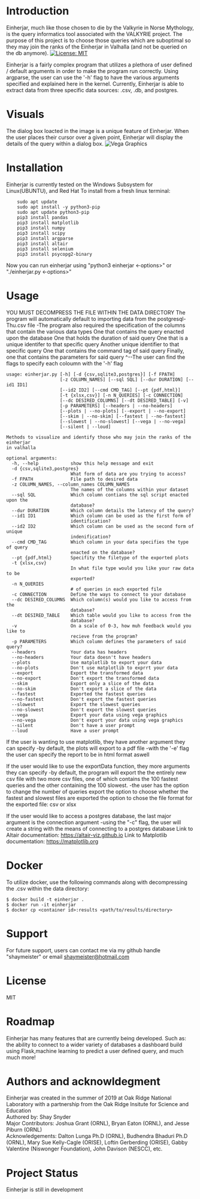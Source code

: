 # Introduction
Einherjar, much like those chosen to die by the Valkyrie in Norse Mythology, is the query informatics tool associated with the VALKYRIE project. The purpose of this 
project is to choose those queries which are suboptimal so they may join the ranks of the Einherjar in Valhalla (and not be queried on the db anymore).
[![License: MIT](https://img.shields.io/badge/License-MIT-yellow.svg)](https://opensource.org/licenses/MIT)

Einherjar is a fairly complex program that utilizes a plethora of user defined / default arguments in order to make the program run correctly.
Using argparse, the user can use the '-h' flag to have the various arguments specified and explained here in the kernel.
Currently, Einherjar is able to extract data from three specific data sources: .csv, .db, and postgres.

# Visuals
The dialog box loacted in the image is a unique feature of Einherjar. When the user places their cursor over a given point, 
Einherjar will display the details of the query within a dialog box.
![Vega Graphics](/images/altair.png?raw=true "Queries")

# Installation
Einherjar is currently tested on the Windows Subsystem for Linux(UBUNTU), and Red Hat
To install from a fresh linux terminal:
``` 
    sudo apt update
    sudo apt install -y python3-pip
    sudo apt update python3-pip
    pip3 install pandas
    pip3 install matplotlib
    pip3 install numpy
    pip3 install scipy
    pip3 install argparse
    pip3 install altair
    pip3 install selenium
    pip3 install psycopg2-binary
```

Now you can run einherjar using "python3 einherjar <-options>" or "./einherjar.py <-options>"

# Usage
YOU MUST DECOMPRESS THE FILE WITHIN THE DATA DIRECTORY
The program will automatically default to importing data from the postgresql-Thu.csv file 
-The program also required the specification of the columns that contain the various data types
  One that contains the query enacted upon the database
  One that holds the duration of said query
  One that is a unique identifer to that specific query
  Another unique identifier to that specific query
  One that contains the command tag of said query
  Finally, one that contains the parameters for said query
^--The user can find the flags to specify each coloumn with the '-h' flag
```
usage: einherjar.py [-h] [-d {csv,sqlite3,postgres}] [-f FPATH]
                    [-z COLUMN_NAMES] [--sql SQL] [--dur DURATION] [--id1 ID1]
                    [--id2 ID2] [--cmd CMD_TAG] [--pt {pdf,html}]
                    [-t {xlsx,csv}] [-n N_QUERIES] [-c CONNECTION]
                    [--dc DESIRED_COLUMNS] [--dt DESIRED_TABLE] [-v]
                    [-p PARAMETERS] [--headers | --no-headers]
                    [--plots | --no-plots] [--export | --no-export]
                    [--skim | --no-skim] [--fastest | --no-fastest]
                    [--slowest | --no-slowest] [--vega | --no-vega]
                    [--silent | --loud]

Methods to visualize and identify those who may join the ranks of the einherjar
in valhalla

optional arguments:
  -h, --help            show this help message and exit
  -d {csv,sqlite3,postgres}
                        What form of data are you trying to access?
  -f FPATH              File path to desired data
  -z COLUMN_NAMES, --column_names COLUMN_NAMES
                        The names of the columns within your dataset
  --sql SQL             Which column contians the sql script enacted upon the
                        database?
  --dur DURATION        Which column details the latency of the query?
  --id1 ID1             Which column can be used as the first form of
                        identification?
  --id2 ID2             Which column can be used as the second form of unique
                        indenification?
  --cmd CMD_TAG         Which column in your data specifies the type of query
                        enacted on the database?
  --pt {pdf,html}       Specifity the filetype of the exported plots
  -t {xlsx,csv}
                        In what file type would you like your raw data to be
                        exported?
  -n N_QUERIES
                        # of queries in each exported file
  -c CONNECTION         Define the ways to connect to your database
  --dc DESIRED_COLUMNS  Which column(s) would you like to access from the
                        database?
  --dt DESIRED_TABLE    Which table would you like to access from the
                        database?
  -v                    On a scale of 0-3, how muh feedback would you like to
                        recieve from the program?
  -p PARAMETERS         Which column defines the parameters of said query?
  --headers             Your data has headers
  --no-headers          Your data doesn't have headers
  --plots               Use matplotlib to export your data
  --no-plots            Don't use matplotlib to exprrt your data
  --export              Export the transformed data
  --no-export           Don't export the transformed data
  --skim                Export only a slice of the data
  --no-skim             Don't export a slice of the data
  --fastest             Exported the fastest queries
  --no-fastest          Don't export the fastest queries
  --slowest             Export the slowest queries
  --no-slowest          Don't export the slowest queries
  --vega                Export your data using vega graphics
  --no-vega             Don't export your data using vega graphics
  --silent              Don't have a user prompt
  --loud                Have a user prompt
```        
If the user is wanting to use matplotlib, they have another argument they can specify
-by default, the plots will export to a pdf file
-with the '-e' flag the user can specify the report to be in html format aswell

If the user would like to use the exportData function, they more arguments they can specify
-by default, the program will export the the entirely new csv file with two more csv files,
  one of which contains the 100 fastest queries and the other containing the 100 slowest.
-the user has the option to change the number of queries export
 the option to choose whether the fastest and slowest files are exported
 the option to chose the file format for the exported file: csv or xlsx

If the user would like to access a postgres database, the last major argument is the connection argument
-using the "-c" flag, the user will create a string with the means of connecting to a postgres database 
Link to Altair documentation: https://altair-viz.github.io
Link to Matplotlib documentation: https://matplotlib.org

# Docker
To utilize docker, use the following commands along with decompressing the .csv within the data directory:
```
$ docker build -t einherjar .
$ docker run -it einherjar
$ docker cp <container id>:results <path/to/results/directory>
```

# Support 
For future support, users can contact me via my github handle "shaymeister" or email shaymeister@hotmail.com

# License
MIT

# Roadmap
Einherjar has many features that are currently being developed.
Such as: the ability to connect to a wider variety of databases a dashboard build using Flask,machine learning to predict a user defined query, and much much more!

# Authors and acknowldegment
Einherjar was created in the summer of 2019 at Oak Ridge National Laboratory with a partnership from the Oak Ridge Insitute for Science and Education                
Authored by: Shay Snyder                            
Major Contributors: Joshua Grant (ORNL), Bryan Eaton (ORNL), and Jesse Piburn (ORNL)                    
Acknowledgements: Dalton Lunga Ph.D (ORNL), Budhendra Bhaduri Ph.D (ORNL), Mary Sue Kelly-Cagle (ORISE), Loftin Gerberding (ORISE), Gabby Valentine (Niswonger Foundation), John Davison (NESCC), etc.                

# Project Status
Einherjar is still in development